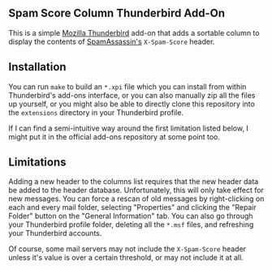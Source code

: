 Spam Score Column Thunderbird Add-On
------------------------------------
This is a simple [Mozilla Thunderbird](http://mozilla.com/thunderbird)
add-on that adds a sortable column to display the contents of
[SpamAssassin's](http://spamassassin.apache.org) `X-Spam-Score` header.

Installation
------------

You can run `make` to build an `*.xpi` file which you can install from within
Thunderbird's add-ons interface, or you can also manually zip all the files up
yourself, or you might also be able to directly clone this repository into the
`extensions` directory in your Thunderbird profile.

If I can find a semi-intuitive way around the first limitation listed below,
I might put it in the official add-ons repository at some point too.

Limitations
-----------

Adding a new header to the columns list requires that the new header data be
added to the header database. Unfortunately, this will only take effect for
new messages. You can force a rescan of old messages by right-clicking on each
and every mail folder, selecting "Properties" and clicking the "Repair Folder"
button on the "General Information" tab. You can also go through your
Thunderbird profile folder, deleting all the `*.msf` files, and refreshing
your Thunderbird accounts.

Of course, some mail servers may not include the `X-Spam-Score` header unless
it's value is over a certain threshold, or may not include it at all.
